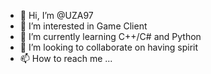 - 👋 Hi, I’m @UZA97
- 👀 I’m interested in Game Client
- 🌱 I’m currently learning C++/C# and Python
- 💞️ I’m looking to collaborate on having spirit
- 📫 How to reach me ...

<!---
UZA97/UZA97 is a ✨ special ✨ repository because its `README.md` (this file) appears on your GitHub profile.
You can click the Preview link to take a look at your changes.
--->
